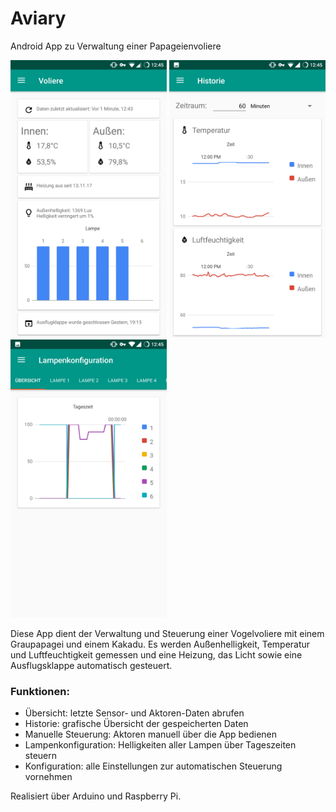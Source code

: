 # Aviary
Android App zu Verwaltung einer Papageienvoliere

<img src="https://raw.githubusercontent.com/Tapematch/Aviary/master/screenshots/Screenshot_20180325-124502.png" width="250">
<img src="https://raw.githubusercontent.com/Tapematch/Aviary/master/screenshots/Screenshot_20180325-124527.png" width="250">
<img src="https://raw.githubusercontent.com/Tapematch/Aviary/master/screenshots/Screenshot_20180325-124537.png" width="250">

Diese App dient der Verwaltung und Steuerung einer Vogelvoliere mit einem Graupapagei und einem Kakadu.
Es werden Außenhelligkeit, Temperatur und Luftfeuchtigkeit gemessen und eine Heizung, das Licht sowie eine Ausflugsklappe automatisch gesteuert.

### Funktionen:
 - Übersicht: letzte Sensor- und Aktoren-Daten abrufen
 - Historie: grafische Übersicht der gespeicherten Daten
 - Manuelle Steuerung: Aktoren manuell über die App bedienen
 - Lampenkonfiguration: Helligkeiten aller Lampen über Tageszeiten steuern
 - Konfiguration: alle Einstellungen zur automatischen Steuerung vornehmen

Realisiert über Arduino und Raspberry Pi.
